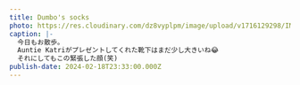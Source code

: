 ```yaml
---
title: Dumbo's socks
photo: https://res.cloudinary.com/dz8vyplpm/image/upload/v1716129298/IMG_9014_c1srfo.jpg
caption: |-
  今日もお散歩。
  Auntie Katriがプレゼントしてくれた靴下はまだ少し大きいね😂
  それにしてもこの緊張した顔(笑)
publish-date: 2024-02-18T23:33:00.000Z
---
```

